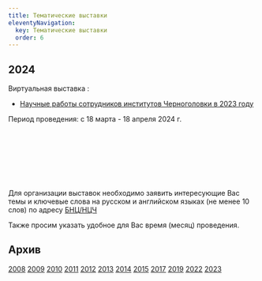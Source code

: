 ```yaml
---
title: Тематические выставки
eleventyNavigation:
  key: Тематические выставки
  order: 6
---
```


<h2>2024</h2>
Виртуальная выставка :
 
* <a href="/subjex/2024/subj01.html">Научные работы сотрудников институтов Черноголовки в 2023 году</a>

<p>
Период проведения: с 18 марта - 18 апреля 2024 г.
</p>

<br>
<br>
<br>
<br>
<br>
<br>
<br>
Для организации выставок необходимо заявить интересующие Вас темы и ключевые слова на русском и английском языках (не менее 10 слов) по адресу 
<a href="mailto:popova@icp.ac.ru">БНЦ/НЦЧ</a>

Также просим указать удобное для Вас время (месяц) проведения.

<h2>Архив</h2>
<a href="/subjex/2008/">2008</a>
<a href="/subjex/2009/">2009</a>
<a href="/subjex/2010/">2010</a>
<a href="/subjex/2011/">2011</a>
<a href="/subjex/2012/">2012</a>
<a href="/subjex/2013/">2013</a>
<a href="/subjex/2014/">2014</a>
<a href="/subjex/2015/">2015</a>
<a href="/subjex/2017/">2017</a>
<a href="/subjex/2019/">2019</a>
<a href="/subjex/2022/">2022</a>
<a href="/subjex/2023/">2023</a>


